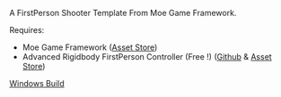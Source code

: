 A FirstPerson Shooter Template From Moe Game Framework.<p>
Requires:<p>
* Moe Game Framework ([Asset Store](http://u3d.as/Zg7))
* Advanced Rigidbody FirstPerson Controller (Free !) ([Github](https://github.com/Moe-Baker/Advanced-Rigidbody-FirstPerson-Controller) & [Asset Store](https://www.assetstore.unity3d.com/#!/content/105090))
<p>
<p>
  
[Windows Build](https://www.dropbox.com/s/owbl1ufsson6u9r/Moe%20FPS%20Template.rar?dl=0)
